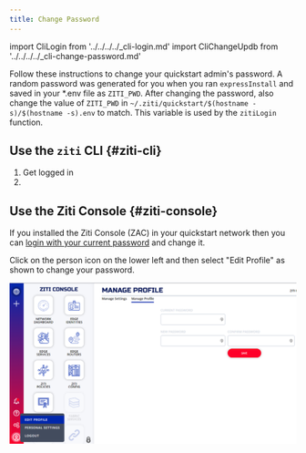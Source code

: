 ```yaml
---
title: Change Password
---
```


import CliLogin from '../../../../_cli-login.md'
import CliChangeUpdb from '../../../../_cli-change-password.md'

Follow these instructions to change your quickstart admin's password. A random password was generated for you when you ran `expressInstall` and saved in your *.env file as `ZITI_PWD`. After changing the password, also change the value of `ZITI_PWD` in `~/.ziti/quickstart/$(hostname -s)/$(hostname -s).env` to match. This variable is used by the `zitiLogin` function.

## Use the `ziti` CLI {#ziti-cli}

1. Get logged in
    <CliLogin/>
1. <CliChangeUpdb/>

## Use the Ziti Console {#ziti-console}

If you installed the Ziti Console (ZAC) in your quickstart network then you can [login with your current password](/learn/quickstarts/zac/index.md#login-and-use-zac) and change it.

Click on the person icon on the lower left and then select "Edit Profile" as shown to change your password.

![change password screenshot](../../../quickstarts/zac/zac_change_pwd.png)
